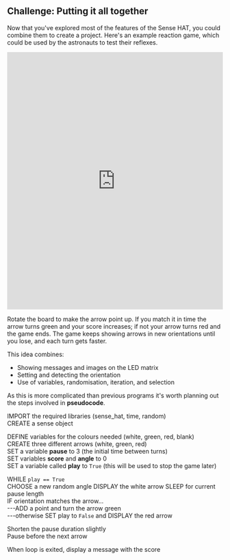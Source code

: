 ## Challenge: Putting it all together

Now that you've explored most of the features of the Sense HAT, you could combine them to create a project. Here's an example reaction game, which could be used by the astronauts to test their reflexes.

<iframe src="https://trinket.io/embed/python/5634ef8bd6?toggleCode=true" width="100%" height="600" frameborder="0" marginwidth="0" marginheight="0" allowfullscreen></iframe>

Rotate the board to make the arrow point up. If you match it in time the arrow turns green and your score increases; if not your arrow turns red and the game ends. The game keeps showing arrows in new orientations until you lose, and each turn gets faster.

This idea combines:

  - Showing messages and images on the LED matrix
  - Setting and detecting the orientation
  - Use of variables, randomisation, iteration, and selection

As this is more complicated than previous programs it's worth planning out the steps involved in **pseudocode**.

IMPORT the required libraries (sense_hat, time, random)  
CREATE a sense object

DEFINE variables for the colours needed (white, green, red, blank)  
CREATE three different arrows (white, green, red)  
SET a variable **pause** to 3 (the initial time between turns)  
SET variables **score** and **angle** to 0  
SET a variable called **play** to `True` (this will be used to stop the game later)  

WHILE `play == True`  
CHOOSE a new random angle
DISPLAY the white arrow
SLEEP for current pause length  
IF orientation matches the arrow...  
---ADD a point and turn the arrow green  
---otherwise SET play to `False` and DISPLAY the red arrow

Shorten the pause duration slightly  
Pause before the next arrow  

When loop is exited, display a message with the score  
